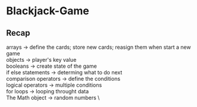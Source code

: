 # Blackjack-Game

## Recap
arrays -> define the cards; store new cards; reasign them when start a new game \
objects -> player's key value \
booleans -> create state of the game \
if else statements -> determing what to do next \
  comparison operators -> define the conditions \
  logical operators -> multiple conditions \
for loops -> looping throught data \
The Math object -> random numbers \
